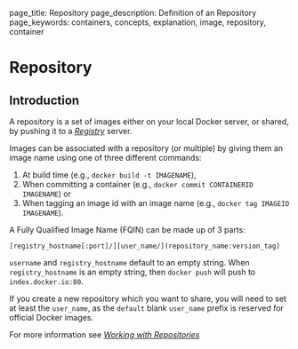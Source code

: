 page_title: Repository
page_description: Definition of an Repository
page_keywords: containers, concepts, explanation, image, repository, container

# Repository

## Introduction

A repository is a set of images either on your local Docker server, or
shared, by pushing it to a [*Registry*](/terms/registry/#registry-def)
server.

Images can be associated with a repository (or multiple) by giving them
an image name using one of three different commands:

1. At build time (e.g., `docker build -t IMAGENAME`),
2. When committing a container (e.g.,
   `docker commit CONTAINERID IMAGENAME`) or
3. When tagging an image id with an image name (e.g.,
   `docker tag IMAGEID IMAGENAME`).

A Fully Qualified Image Name (FQIN) can be made up of 3 parts:

`[registry_hostname[:port]/][user_name/](repository_name:version_tag)`

`username` and `registry_hostname` default to an empty string. When
`registry_hostname` is an empty string, then `docker push` will push to
`index.docker.io:80`.

If you create a new repository which you want to share, you will need to
set at least the `user_name`, as the `default` blank `user_name` prefix is
reserved for official Docker images.

For more information see [*Working with
Repositories*](/userguide/dockerrepos/#working-with-the-repository)

